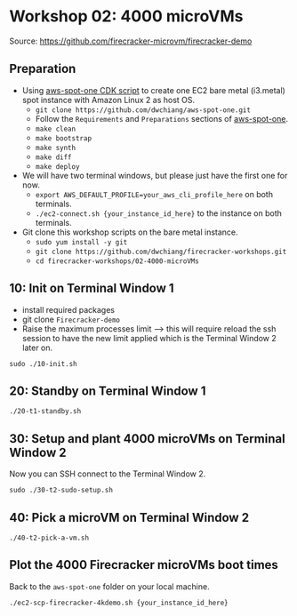 # Workshop 02: 4000 microVMs

Source: https://github.com/firecracker-microvm/firecracker-demo

## Preparation

- Using [aws-spot-one CDK script](https://github.com/dwchiang/aws-spot-one) to create one EC2 bare metal (i3.metal) spot instance with Amazon Linux 2 as host OS.
    - `git clone https://github.com/dwchiang/aws-spot-one.git`
    - Follow the `Requirements` and `Preparations` sections of [aws-spot-one](https://github.com/dwchiang/aws-spot-one).
    - `make clean`
    - `make bootstrap`
    - `make synth`
    - `make diff`
    - `make deploy`
- We will have two terminal windows, but please just have the first one for now.
    - `export AWS_DEFAULT_PROFILE=your_aws_cli_profile_here` on both terminals.
    - `./ec2-connect.sh {your_instance_id_here}` to the instance on both terminals.
- Git clone this workshop scripts on the bare metal instance.
    - `sudo yum install -y git`
    - `git clone https://github.com/dwchiang/firecracker-workshops.git`
    - `cd firecracker-workshops/02-4000-microVMs`

## 10: Init on Terminal Window 1

- install required packages
- git clone `Firecracker-demo`
- Raise the maximum processes limit --> this will require reload the ssh session to have the new limit applied which is the Terminal Window 2 later on.

```
sudo ./10-init.sh
```

## 20: Standby on Terminal Window 1

```
./20-t1-standby.sh
```

## 30: Setup and plant 4000 microVMs on Terminal Window 2

Now you can SSH connect to the Terminal Window 2.

```
sudo ./30-t2-sudo-setup.sh
```

## 40: Pick a microVM on Terminal Window 2

```
./40-t2-pick-a-vm.sh
```

## Plot the 4000 Firecracker microVMs boot times

Back to the `aws-spot-one` folder on your local machine.

```
./ec2-scp-firecracker-4kdemo.sh {your_instance_id_here}
```